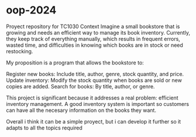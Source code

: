 # oop-2024
Proyect repository for TC1030
Context
Imagine a small bookstore that is growing and needs an efficient way to manage its book inventory. Currently, they keep track of everything manually, which results in frequent errors, wasted time, and difficulties in knowing which books are in stock or need restocking. 

My proposition is a program that allows the bookstore to:

Register new books: Include title, author, genre, stock quantity, and price.
Update inventory: Modify the stock quantity when books are sold or new copies are added.
Search for books: By title, author, or genre.

This project is significant because it addresses a real problem: efficient inventory management. A good inventory system is important so customers can have all the necesary information on the books they want.

Overall i think it can be a simple proyect, but i can develop it further so it adapts to all the topics required
